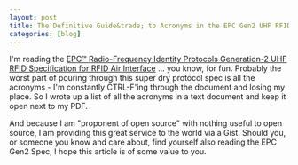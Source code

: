 ```yaml
---
layout: post
title: The Definitive Guide&trade; to Acronyms in the EPC Gen2 UHF RFID Spec 
categories: [blog]
---
```


I'm reading the [EPC&trade; Radio-Frequency Identity Protocols Generation-2 UHF RFID
Specification for RFID Air Interface](http://www.gs1.org/gsmp/kc/epcglobal/uhfc1g2) ... you know, for fun. Probably the worst part of pouring through this super dry protocol spec is all the acronyms - I'm constantly CTRL-F'ing through the document and losing my place. So I wrote up a list of all the acronyms in a text document and keep it open next to my PDF. 

And because I am "proponent of open source" with nothing useful to open source, I am providing this great service to the world via a Gist. Should you, or someone you know and care about, find yourself also reading the EPC Gen2 Spec, I hope this article is of some value to you.

<script src="https://gist.github.com/amritamaz/926227e97229402f3bf2.js"></script>